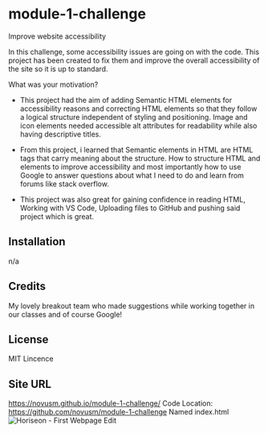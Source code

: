 # module-1-challenge
Improve website accessibility

In this challenge, some accessibility issues are going on with the code. This project has been created to fix them and improve the overall accessibility of the site so it is up to standard.

 What was your motivation?
- This project had the aim of adding Semantic HTML elements for accessibility reasons and correcting HTML elements so that they follow a logical structure independent of styling and positioning. Image and icon elements needed accessible alt attributes for readability while also having descriptive titles.

- From this project, i learned that Semantic elements in HTML are HTML tags that carry meaning about the structure. How to structure HTML and elements to improve accessibility and most importantly how to use Google to answer questions about what I need to do and learn from forums like stack overflow.

- This project was also great for gaining confidence in reading HTML, Working with VS Code, Uploading files to GitHub and pushing said project which is great.

## Installation

n/a

## Credits

My lovely breakout team who made suggestions while working together in our classes and of course Google!

## License

MIT Lincence

## Site URL
https://novusm.github.io/module-1-challenge/
Code Location: https://github.com/novusm/module-1-challenge Named index.html
![Horiseon - First Webpage Edit](https://github.com/novusm/module-1-challenge/assets/126507510/d0bf3798-866c-4b32-ae11-49b636613b3a)


